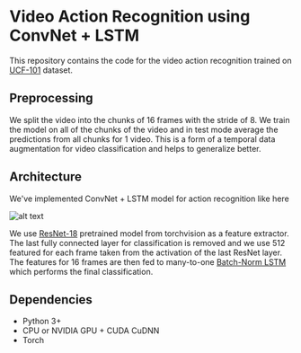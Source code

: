 # Video Action Recognition using ConvNet + LSTM

This repository contains the code for the video action recognition trained on [UCF-101](http://crcv.ucf.edu/data/UCF101.php) dataset.

## Preprocessing

We split the video into the chunks of 16 frames with the stride of 8. We train the model on all of the chunks of the video and in test mode average the predictions from all chunks for 1 video. This is a form of a temporal data augmentation for video classification and helps to generalize better.

## Architecture

We've implemented ConvNet + LSTM model for action recognition like here

![alt text](https://raw.githubusercontent.com/lyubonko/ldsss17_project/master/images/architecture.png) 

We use [ResNet-18](http://pytorch.org/docs/master/torchvision/models.html) pretrained model from torchvision as a feature extractor. The last fully connected layer for classification is removed and we use 512 featured for each frame taken from the activation of the last ResNet layer. The features for 16 frames are then fed to many-to-one [Batch-Norm LSTM](https://arxiv.org/pdf/1603.09025.pdf) which performs the final classification. 

## Dependencies

* Python 3+
* CPU or NVIDIA GPU + CUDA CuDNN
* Torch
